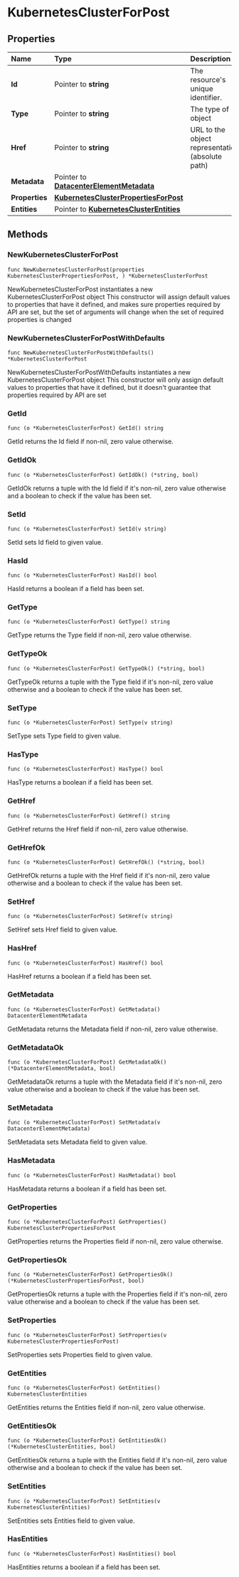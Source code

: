 # KubernetesClusterForPost

## Properties

| Name | Type | Description | Notes |
| :--- | :--- | :--- | :--- |
| **Id** | Pointer to **string** | The resource's unique identifier. | \[optional\] \[readonly\] |
| **Type** | Pointer to **string** | The type of object | \[optional\] \[readonly\] |
| **Href** | Pointer to **string** | URL to the object representation \(absolute path\) | \[optional\] \[readonly\] |
| **Metadata** | Pointer to [**DatacenterElementMetadata**](datacenterelementmetadata.md) |  | \[optional\] |
| **Properties** | [**KubernetesClusterPropertiesForPost**](kubernetesclusterpropertiesforpost.md) |  |  |
| **Entities** | Pointer to [**KubernetesClusterEntities**](kubernetesclusterentities.md) |  | \[optional\] |

## Methods

### NewKubernetesClusterForPost

`func NewKubernetesClusterForPost(properties KubernetesClusterPropertiesForPost, ) *KubernetesClusterForPost`

NewKubernetesClusterForPost instantiates a new KubernetesClusterForPost object This constructor will assign default values to properties that have it defined, and makes sure properties required by API are set, but the set of arguments will change when the set of required properties is changed

### NewKubernetesClusterForPostWithDefaults

`func NewKubernetesClusterForPostWithDefaults() *KubernetesClusterForPost`

NewKubernetesClusterForPostWithDefaults instantiates a new KubernetesClusterForPost object This constructor will only assign default values to properties that have it defined, but it doesn't guarantee that properties required by API are set

### GetId

`func (o *KubernetesClusterForPost) GetId() string`

GetId returns the Id field if non-nil, zero value otherwise.

### GetIdOk

`func (o *KubernetesClusterForPost) GetIdOk() (*string, bool)`

GetIdOk returns a tuple with the Id field if it's non-nil, zero value otherwise and a boolean to check if the value has been set.

### SetId

`func (o *KubernetesClusterForPost) SetId(v string)`

SetId sets Id field to given value.

### HasId

`func (o *KubernetesClusterForPost) HasId() bool`

HasId returns a boolean if a field has been set.

### GetType

`func (o *KubernetesClusterForPost) GetType() string`

GetType returns the Type field if non-nil, zero value otherwise.

### GetTypeOk

`func (o *KubernetesClusterForPost) GetTypeOk() (*string, bool)`

GetTypeOk returns a tuple with the Type field if it's non-nil, zero value otherwise and a boolean to check if the value has been set.

### SetType

`func (o *KubernetesClusterForPost) SetType(v string)`

SetType sets Type field to given value.

### HasType

`func (o *KubernetesClusterForPost) HasType() bool`

HasType returns a boolean if a field has been set.

### GetHref

`func (o *KubernetesClusterForPost) GetHref() string`

GetHref returns the Href field if non-nil, zero value otherwise.

### GetHrefOk

`func (o *KubernetesClusterForPost) GetHrefOk() (*string, bool)`

GetHrefOk returns a tuple with the Href field if it's non-nil, zero value otherwise and a boolean to check if the value has been set.

### SetHref

`func (o *KubernetesClusterForPost) SetHref(v string)`

SetHref sets Href field to given value.

### HasHref

`func (o *KubernetesClusterForPost) HasHref() bool`

HasHref returns a boolean if a field has been set.

### GetMetadata

`func (o *KubernetesClusterForPost) GetMetadata() DatacenterElementMetadata`

GetMetadata returns the Metadata field if non-nil, zero value otherwise.

### GetMetadataOk

`func (o *KubernetesClusterForPost) GetMetadataOk() (*DatacenterElementMetadata, bool)`

GetMetadataOk returns a tuple with the Metadata field if it's non-nil, zero value otherwise and a boolean to check if the value has been set.

### SetMetadata

`func (o *KubernetesClusterForPost) SetMetadata(v DatacenterElementMetadata)`

SetMetadata sets Metadata field to given value.

### HasMetadata

`func (o *KubernetesClusterForPost) HasMetadata() bool`

HasMetadata returns a boolean if a field has been set.

### GetProperties

`func (o *KubernetesClusterForPost) GetProperties() KubernetesClusterPropertiesForPost`

GetProperties returns the Properties field if non-nil, zero value otherwise.

### GetPropertiesOk

`func (o *KubernetesClusterForPost) GetPropertiesOk() (*KubernetesClusterPropertiesForPost, bool)`

GetPropertiesOk returns a tuple with the Properties field if it's non-nil, zero value otherwise and a boolean to check if the value has been set.

### SetProperties

`func (o *KubernetesClusterForPost) SetProperties(v KubernetesClusterPropertiesForPost)`

SetProperties sets Properties field to given value.

### GetEntities

`func (o *KubernetesClusterForPost) GetEntities() KubernetesClusterEntities`

GetEntities returns the Entities field if non-nil, zero value otherwise.

### GetEntitiesOk

`func (o *KubernetesClusterForPost) GetEntitiesOk() (*KubernetesClusterEntities, bool)`

GetEntitiesOk returns a tuple with the Entities field if it's non-nil, zero value otherwise and a boolean to check if the value has been set.

### SetEntities

`func (o *KubernetesClusterForPost) SetEntities(v KubernetesClusterEntities)`

SetEntities sets Entities field to given value.

### HasEntities

`func (o *KubernetesClusterForPost) HasEntities() bool`

HasEntities returns a boolean if a field has been set.

